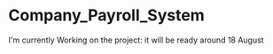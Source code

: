 # Company_Payroll_System


I'm currently Working on the project: it will be ready around 18 August 
